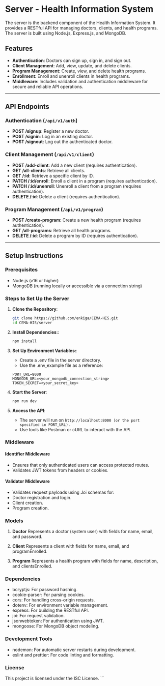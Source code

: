 # Server - Health Information System

The server is the backend component of the Health Information System. It provides a RESTful API for managing doctors, clients, and health programs. The server is built using Node.js, Express.js, and MongoDB.

## Features

- **Authentication**: Doctors can sign up, sign in, and sign out.
- **Client Management**: Add, view, update, and delete clients.
- **Program Management**: Create, view, and delete health programs.
- **Enrollment**: Enroll and unenroll clients in health programs.
- **Middleware**: Includes validation and authentication middleware for secure and reliable API operations.

---

## API Endpoints

### Authentication (`/api/v1/auth`)

- **POST /signup**: Register a new doctor.
- **POST /signin**: Log in an existing doctor.
- **POST /signout**: Log out the authenticated doctor.

### Client Management (`/api/v1/client`)

- **POST /add-client**: Add a new client (requires authentication).
- **GET /all-clients**: Retrieve all clients.
- **GET /:id**: Retrieve a specific client by ID.
- **PATCH /:id/enroll**: Enroll a client in a program (requires authentication).
- **PATCH /:id/unenroll**: Unenroll a client from a program (requires authentication).
- **DELETE /:id**: Delete a client (requires authentication).

### Program Management (`/api/v1/program`)

- **POST /create-program**: Create a new health program (requires authentication).
- **GET /all-programs**: Retrieve all health programs.
- **DELETE /:id**: Delete a program by ID (requires authentication).

---

## Setup Instructions

### Prerequisites

- Node.js (v16 or higher)
- MongoDB (running locally or accessible via a connection string)

### Steps to Set Up the Server

1. **Clone the Repository**:

   ```bash
   git clone https://github.com/enkiga/CEMA-HIS.git
   cd CEMA-HIS/server
   ```

2. **Install Dependencies:**:

   ```bash
   npm install
   ```

3. **Set Up Environment Variables:**:

   - Create a .env file in the server directory.
   - Use the .env_example file as a reference:

   ```env
   PORT_URL=8000
   MONGODB_URL=<your_mongodb_connection_string>
   TOKEN_SECRET=<your_secret_key>
   ```

4. **Start the Server**:

   ```bash
   npm run dev
   ```

5. **Access the API**:

   - The server will run on `http://localhost:8000 (or the port specified in PORT_URL).`
   - Use tools like Postman or cURL to interact with the API.

### Middleware

#### Identifier Middleware

- Ensures that only authenticated users can access protected routes.
- Validates JWT tokens from headers or cookies.

#### Validator Middleware

- Validates request payloads using Joi schemas for:
- Doctor registration and login.
- Client creation.
- Program creation.

### Models

1. **Doctor**
   Represents a doctor (system user) with fields for name, email, and password.

2. **Client**
   Represents a client with fields for name, email, and programEnrolled.

3. **Program**
   Represents a health program with fields for name, description, and clientsEnrolled.

### Dependencies

- bcryptjs: For password hashing.
- cookie-parser: For parsing cookies.
- cors: For handling cross-origin requests.
- dotenv: For environment variable management.
- express: For building the RESTful API.
- joi: For request validation.
- jsonwebtoken: For authentication using JWT.
- mongoose: For MongoDB object modeling.

### Development Tools

- nodemon: For automatic server restarts during development.
- eslint and prettier: For code linting and formatting.

### License

This project is licensed under the ISC License. ```
